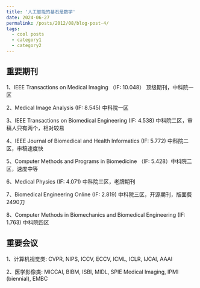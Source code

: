 ```yaml
---
title: '人工智能的基石是数学'
date: 2024-06-27
permalink: /posts/2012/08/blog-post-4/
tags:
  - cool posts
  - category1
  - category2
---
```


## 重要期刊
1、IEEE Transactions on Medical Imaging （IF: 10.048） 顶级期刊，中科院一区

2、Medical Image Analysis (IF: 8.545) 中科院一区

3、IEEE Transactions on Biomedical Engineering (IF: 4.538) 中科院二区，审稿人只有两个，相对较易

4、IEEE Journal of Biomedical and Health Informatics (IF: 5.772) 中科院二区，审稿速度快

5、Computer Methods and Programs in Biomedicine （IF: 5.428）中科院二区，速度中等

6、Medical Physics (IF: 4.071) 中科院三区，老牌期刊

7、Biomedical Engineering Online (IF: 2.819) 中科院三区，开源期刊，版面费2490刀

8、Computer Methods in Biomechanics and Biomedical Engineering (IF: 1.763) 中科院四区



## 重要会议
1、计算机视觉类:  CVPR, NIPS, ICCV, ECCV, ICML, ICLR, IJCAI, AAAI

2、医学影像类:  MICCAI, BIBM, ISBI, MIDL, SPIE Medical Imaging, IPMI (biennial), EMBC